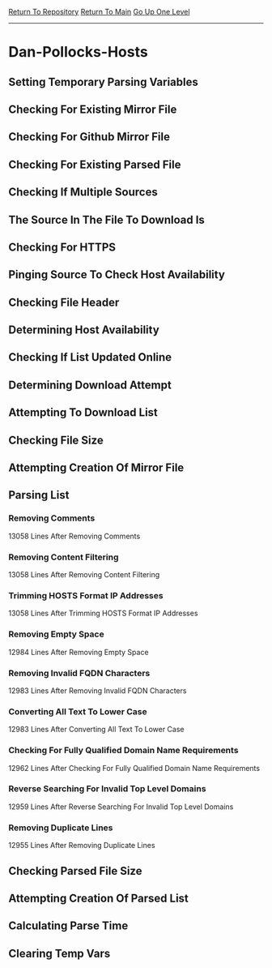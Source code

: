 [Return To Repository](https://github.com/deathbybandaid/piholeparser/)
[Return To Main](https://github.com/deathbybandaid/piholeparser/blob/master/RecentRunLogs/Mainlog.md)
[Go Up One Level](https://github.com/deathbybandaid/piholeparser/blob/master/RecentRunLogs/TopLevelScripts/30-Processing-Blacklists.md)
____________________________________
# Dan-Pollocks-Hosts
## Setting Temporary Parsing Variables
## Checking For Existing Mirror File
## Checking For Github Mirror File
## Checking For Existing Parsed File
## Checking If Multiple Sources
## The Source In The File To Download Is
## Checking For HTTPS
## Pinging Source To Check Host Availability
## Checking File Header
## Determining Host Availability
## Checking If List Updated Online
## Determining Download Attempt
## Attempting To Download List
## Checking File Size
## Attempting Creation Of Mirror File
## Parsing List
### Removing Comments
13058 Lines After Removing Comments
### Removing Content Filtering
13058 Lines After Removing Content Filtering
### Trimming HOSTS Format IP Addresses
13058 Lines After Trimming HOSTS Format IP Addresses
### Removing Empty Space
12984 Lines After Removing Empty Space
### Removing Invalid FQDN Characters
12983 Lines After Removing Invalid FQDN Characters
### Converting All Text To Lower Case
12983 Lines After Converting All Text To Lower Case
### Checking For Fully Qualified Domain Name Requirements
12962 Lines After Checking For Fully Qualified Domain Name Requirements
### Reverse Searching For Invalid Top Level Domains
12959 Lines After Reverse Searching For Invalid Top Level Domains
### Removing Duplicate Lines
12955 Lines After Removing Duplicate Lines
## Checking Parsed File Size
## Attempting Creation Of Parsed List
## Calculating Parse Time
## Clearing Temp Vars

